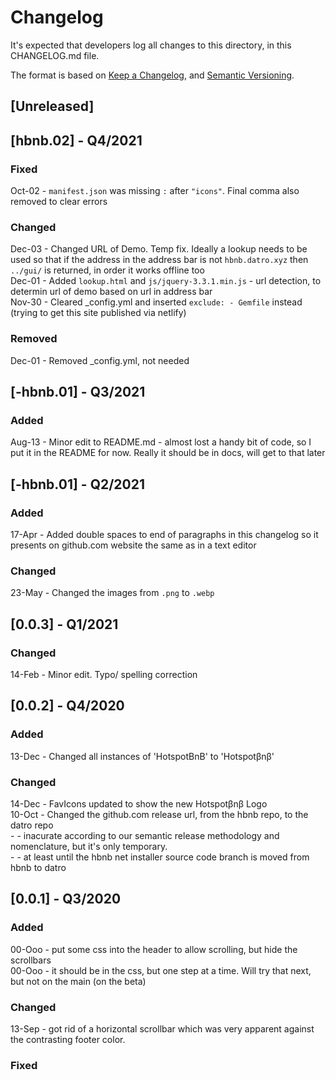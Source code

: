 # Changelog
It's expected that developers log all changes to this directory, in this CHANGELOG.md file.

The format is based on [Keep a Changelog](https://keepachangelog.com/en/1.0.0/),
and [Semantic Versioning](https://semver.org/spec/v2.0.0.html).

## [Unreleased]

## [hbnb.02] - Q4/2021

### Fixed 
Oct-02 - `manifest.json` was missing `:` after `"icons"`. Final comma also removed to clear errors    

### Changed
Dec-03 - Changed URL of Demo. Temp fix. Ideally a lookup needs to be used so that if the address in the address bar is not `hbnb.datro.xyz` then `../gui/` is returned, in order it works offline too    
Dec-01 - Added `lookup.html` and `js/jquery-3.3.1.min.js` - url detection, to determin url of demo based on url in address bar  
Nov-30 - Cleared _config.yml and inserted `exclude: - Gemfile` instead (trying to get this site published via netlify)   

### Removed
Dec-01 - Removed _config.yml, not needed  


## [-hbnb.01] - Q3/2021

### Added
Aug-13 - Minor edit to README.md - almost lost a handy bit of code, so I put it in the README for now. Really it should be in docs, will get to that later  

## [-hbnb.01] - Q2/2021

### Added 
17-Apr - Added double spaces to end of paragraphs in this changelog so it presents on github.com website the same as in a text editor   

### Changed
23-May - Changed the images from `.png` to `.webp`  


## [0.0.3] - Q1/2021

### Changed
14-Feb - Minor edit. Typo/ spelling correction  

## [0.0.2] - Q4/2020

### Added
13-Dec - Changed all instances of 'HotspotBnB' to 'Hotspotβnβ'  

### Changed
14-Dec - FavIcons updated to show the new Hotspotβnβ Logo  
10-Oct - Changed the github.com release url, from the hbnb repo, to the datro repo  
       - - inacurate according to our semantic release methodology and nomenclature, but it's only temporary.  
       - - at least until the hbnb net installer source code branch is moved from hbnb to datro   

## [0.0.1] - Q3/2020

### Added
00-Ooo - put some css into the header to allow scrolling, but hide the scrollbars  
00-Ooo - it should be in the css, but one step at a time. Will try that next, but not on the main (on the beta)  

### Changed
13-Sep - got rid of a horizontal scrollbar which was very apparent against the contrasting footer color.   

### Fixed

